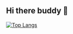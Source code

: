 ## Hi there buddy 👋

[![Top Langs](https://github-readme-stats-git-masterrstaa-rickstaa.vercel.app/api/top-langs/?username=ignasipc)](https://github.com/anuraghazra/github-readme-stats)

<!--
**ignasipc/ignasipc** is a ✨ _special_ ✨ repository because its `README.md` (this file) appears on your GitHub profile.

Here are some ideas to get you started:

- 🔭 I’m currently working on ...
- 🌱 I’m currently learning ...
- 👯 I’m looking to collaborate on ...
- 🤔 I’m looking for help with ...
- 💬 Ask me about ...
- 📫 How to reach me: ...
- 😄 Pronouns: ...
- ⚡ Fun fact: ...
-->
